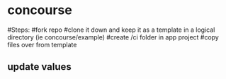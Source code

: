 # concourse

#Steps:
#fork repo
#clone it down and keep it as a template in a logical directory (ie concourse/example)
#create /ci folder in app project
#copy files over from template
## update values  
